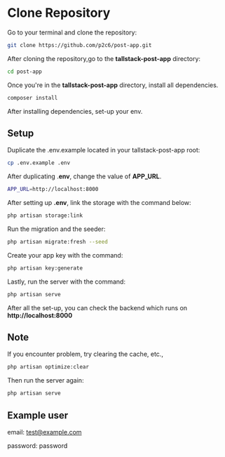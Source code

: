 # Clone Repository
Go to your terminal and clone the repository:
```sh
git clone https://github.com/p2c6/post-app.git
```

After cloning the repository,go to the **tallstack-post-app** directory:

```sh
cd post-app
```

Once you're in the **tallstack-post-app** directory, install all dependencies.

```sh
composer install
```

After installing dependencies, set-up your env.

## Setup

Duplicate the .env.example located in your tallstack-post-app root:

```sh
cp .env.example .env
```

After duplicating .**env**,  change the value of **APP_URL**.

```sh
APP_URL=http://localhost:8000
```

After setting up **.env**, link the storage with the command below:

```sh
php artisan storage:link
```

Run the migration and the seeder:

```sh
php artisan migrate:fresh --seed
```

Create your app key with the command:

```sh
php artisan key:generate
```

Lastly, run the server with the command:
 
```sh
php artisan serve
```

After all the set-up, you can check the backend which runs on **http://localhost:8000**

## Note

If you encounter problem, try clearing the cache, etc., 

```sh
php artisan optimize:clear
```

Then run the server again:

```sh
php artisan serve
```

## Example user

email: test@example.com

password: password







